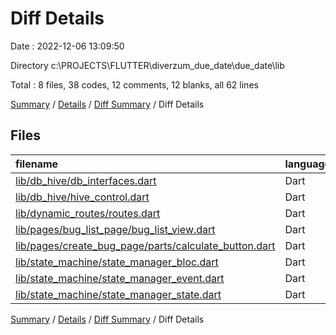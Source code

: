 # Diff Details

Date : 2022-12-06 13:09:50

Directory c:\\PROJECTS\\FLUTTER\\diverzum_due_date\\due_date\\lib

Total : 8 files,  38 codes, 12 comments, 12 blanks, all 62 lines

[Summary](results.md) / [Details](details.md) / [Diff Summary](diff.md) / Diff Details

## Files
| filename | language | code | comment | blank | total |
| :--- | :--- | ---: | ---: | ---: | ---: |
| [lib/db_hive/db_interfaces.dart](/lib/db_hive/db_interfaces.dart) | Dart | 2 | 0 | 0 | 2 |
| [lib/db_hive/hive_control.dart](/lib/db_hive/hive_control.dart) | Dart | 0 | 2 | 0 | 2 |
| [lib/dynamic_routes/routes.dart](/lib/dynamic_routes/routes.dart) | Dart | 2 | 0 | 0 | 2 |
| [lib/pages/bug_list_page/bug_list_view.dart](/lib/pages/bug_list_page/bug_list_view.dart) | Dart | -10 | 11 | 1 | 2 |
| [lib/pages/create_bug_page/parts/calculate_button.dart](/lib/pages/create_bug_page/parts/calculate_button.dart) | Dart | 1 | -1 | 0 | 0 |
| [lib/state_machine/state_manager_bloc.dart](/lib/state_machine/state_manager_bloc.dart) | Dart | 26 | 0 | 6 | 32 |
| [lib/state_machine/state_manager_event.dart](/lib/state_machine/state_manager_event.dart) | Dart | 7 | 0 | 2 | 9 |
| [lib/state_machine/state_manager_state.dart](/lib/state_machine/state_manager_state.dart) | Dart | 10 | 0 | 3 | 13 |

[Summary](results.md) / [Details](details.md) / [Diff Summary](diff.md) / Diff Details